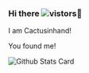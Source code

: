 ### Hi there ![vistors](https://visitor-badge.glitch.me/badge?page_id=cactusinhand.visitor-badge)👋
I am Cactusinhand!

You found me!

![Github Stats Card](https://github-readme-stats.vercel.app/api?username=Cactusinhand&show_icons=true)
